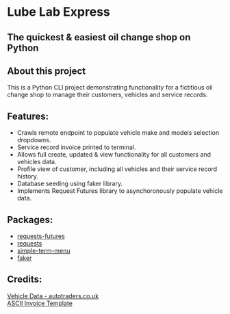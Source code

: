 # Lube Lab Express 
## The quickest & easiest oil change shop on Python

## About this project
This is a Python CLI project demonstrating functionality for a fictitious oil change shop to manage their customers, vehicles and service records.

## Features:
- Crawls remote endpoint to populate vehicle make and models selection dropdowns.
- Service record invoice printed to terminal.
- Allows full create, updated & view functionality for all customers and vehicles data.
- Profile view of customer, including all vehicles and their service record history.
- Database seeding using faker library.
- Implements Request Futures library to asynchoronously populate vehicle data.

## Packages:
- [requests-futures](https://pypi.org/project/requests-futures/)
- [requests](https://pypi.org/project/requests/)
- [simple-term-menu](https://pypi.org/project/simple-term-menu/)
- [faker](https://pypi.org/project/Faker/)

## Credits:
[Vehicle Data - autotraders.co.uk](https://www.autotrader.co.uk/)   
[ASCII Invoice Template](https://gist.github.com/defuse/01a9d0ba5ce3b4083810)
